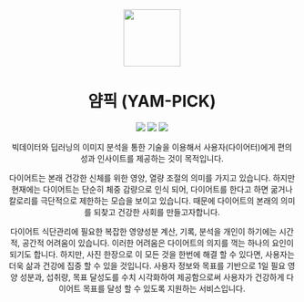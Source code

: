 <div align="center">
<img src="https://user-images.githubusercontent.com/97844267/201859997-60b77aed-69da-435b-92c3-5353d46c0447.png" width="100" height="100"/>

# 얌픽 (YAM-PICK)

<img src="https://img.shields.io/badge/Python-3776AB?style=for-the-badge&logo=Python&logoColor=white">
<img src="https://img.shields.io/badge/html-E34F26?style=for-the-badge&logo=HTML5&logoColor=white">
<img src="https://img.shields.io/badge/css-E34F26?style=for-the-badge&logo=HTML5&logoColor=white">




빅데이터와 딥러닝의 이미지 분석을 통한 기술을 이용해서 사용자(다이어터)에게 편의성과 인사이트를
제공하는 것이 목적입니다.


다이어트는 본래 건강한 신체를 위한 영양, 열량 조절의 의미를 가지고 있습니다. 하지만 현재에는
다이어트는 단순히 체중 감량으로 인식 되어, 다이어트를 한다고 하면 굶거나 칼로리를 극단적으로
제한하는 모습을 보이고 있습니다. 때문에 다이어트의 본래의 의미를 되찾고 건강한 사회를
만들고자합니다.


다이어트 식단관리에 필요한 복잡한 영양성분 계산, 기록, 분석을 개인이 하기에는 시간적, 공간적
어려움이 있습니다. 이러한 어려움은 다이어트의 의지를 꺽는 하나의 요인이 되기도 합니다. 하지만, 사진
한장으로 이 모든 것을 한번에 해결 할 수 있다면, 사용자는 더욱 삶과 건강에 집중 할 수 있을 것입니다.
사용자 정보와 목표를 기반으로 1일 필요 영양 성분과, 섭취량, 목표 달성도를 수치 시각화하여
제공함으로써 사용자가 건강하게 다이어트 목표를 달성 할 수 있도록 지원하는 서비스입니다.

</div>

